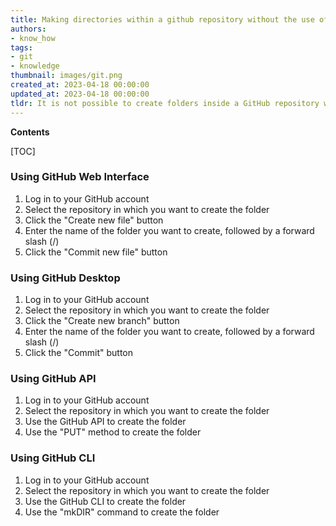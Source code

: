 ```yaml
---
title: Making directories within a github repository without the use of git
authors:
- know_how
tags:
- git
- knowledge
thumbnail: images/git.png
created_at: 2023-04-18 00:00:00
updated_at: 2023-04-18 00:00:00
tldr: It is not possible to create folders inside a GitHub repository without using Git.
---
```


**Contents**

[TOC]

### Using GitHub Web Interface
1. Log in to your GitHub account
2. Select the repository in which you want to create the folder
3. Click the "Create new file" button
4. Enter the name of the folder you want to create, followed by a forward slash (/)
5. Click the "Commit new file" button

### Using GitHub Desktop
1. Log in to your GitHub account
2. Select the repository in which you want to create the folder
3. Click the "Create new branch" button
4. Enter the name of the folder you want to create, followed by a forward slash (/)
5. Click the "Commit" button

### Using GitHub API
1. Log in to your GitHub account
2. Select the repository in which you want to create the folder
3. Use the GitHub API to create the folder
4. Use the "PUT" method to create the folder

### Using GitHub CLI
1. Log in to your GitHub account
2. Select the repository in which you want to create the folder
3. Use the GitHub CLI to create the folder
4. Use the "mkDIR" command to create the folder
